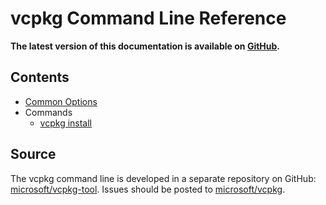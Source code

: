 # vcpkg Command Line Reference

**The latest version of this documentation is available on [GitHub](https://github.com/Microsoft/vcpkg/tree/master/docs/commands/index.md).**

## Contents

- [Common Options](common-options.md)
- Commands
  - [vcpkg install](install.md)

## Source

The vcpkg command line is developed in a separate repository on GitHub: [microsoft/vcpkg-tool](https://github.com/microsoft/vcpkg-tool). Issues should be posted to [microsoft/vcpkg](https://github.com/microsoft/vcpkg/issues).
